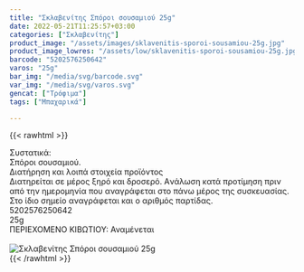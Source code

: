 ```yaml
---
title: "Σκλαβενίτης Σπόροι σουσαμιού 25g"
date: 2022-05-21T11:25:57+03:00
categories: ["Σκλαβενίτης"]
product_image: "/assets/images/sklavenitis-sporoi-sousamiou-25g.jpg"
product_image_lowres: "/assets/low/sklavenitis-sporoi-sousamiou-25g.jpg"
barcode: "5202576250642"
varos: "25g"
bar_img: "/media/svg/barcode.svg"
var_img: "/media/svg/varos.svg"
gencat: ["Τρόφιμα"]
tags: ["Μπαχαρικά"]

---
```

{{< rawhtml >}}

<div class="sload617"><div class="product"><div id="sistatika">Συστατικά:</div><div class="alltext">Σπόροι σουσαμιού.</div><div id="loipa">Διατήρηση και λοιπά στοιχεία προϊόντος</div><div class="alltext">Διατηρείται σε μέρος ξηρό και δροσερό. Aνάλωση κατά προτίμηση πριν από την ημερομηνία που αναγράφεται στο πάνω μέρος της συσκευασίας. Στο ίδιο σημείο αναγράφεται και ο αριθμός παρτίδας.</div><div id="barcode"><div id="barimage1"></div><span id="bartext">5202576250642</span></div><div id="varos"><div id="varosimage1"></div><span id="varostext">25g</span></div><div id="kivotio">ΠΕΡΙΕΧΟΜΕΝΟ ΚΙΒΩΤΙΟΥ: Αναμένεται</div><br><div class="pimg"><img alt="Σκλαβενίτης Σπόροι σουσαμιού 25g" title="Σκλαβενίτης Σπόροι σουσαμιού 25g" src="/assets/images/sklavenitis-sporoi-sousamiou-25g.jpg"></div></div></div>
{{< /rawhtml >}}


